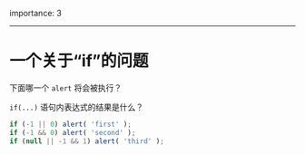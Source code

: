 importance: 3

---

# 一个关于“if”的问题

下面哪一个 `alert` 将会被执行？

`if(...)` 语句内表达式的结果是什么？

```js
if (-1 || 0) alert( 'first' );
if (-1 && 0) alert( 'second' );
if (null || -1 && 1) alert( 'third' );
```

